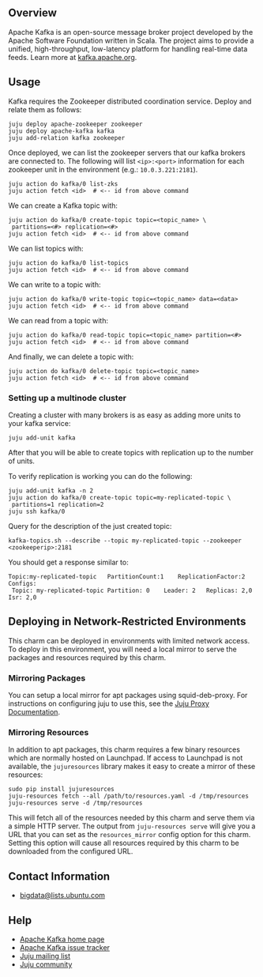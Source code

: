 ## Overview
Apache Kafka is an open-source message broker project developed by the Apache
Software Foundation written in Scala. The project aims to provide a unified,
high-throughput, low-latency platform for handling real-time data feeds. Learn
more at [kafka.apache.org](http://kafka.apache.org/).


## Usage
Kafka requires the Zookeeper distributed coordination service. Deploy and
relate them as follows:

    juju deploy apache-zookeeper zookeeper
    juju deploy apache-kafka kafka
    juju add-relation kafka zookeeper

Once deployed, we can list the zookeeper servers that our kafka brokers
are connected to. The following will list `<ip>:<port>` information for each
zookeeper unit in the environment (e.g.: `10.0.3.221:2181`).

    juju action do kafka/0 list-zks
    juju action fetch <id>  # <-- id from above command

We can create a Kafka topic with:

    juju action do kafka/0 create-topic topic=<topic_name> \
     partitions=<#> replication=<#>
    juju action fetch <id>  # <-- id from above command

We can list topics with:

    juju action do kafka/0 list-topics
    juju action fetch <id>  # <-- id from above command

We can write to a topic with:

    juju action do kafka/0 write-topic topic=<topic_name> data=<data>
    juju action fetch <id>  # <-- id from above command

We can read from a topic with:

    juju action do kafka/0 read-topic topic=<topic_name> partition=<#>
    juju action fetch <id>  # <-- id from above command

And finally, we can delete a topic with:

    juju action do kafka/0 delete-topic topic=<topic_name>
    juju action fetch <id>  # <-- id from above command


### Setting up a multinode cluster

Creating a cluster with many brokers is as easy as adding more units to your kafka service:

    juju add-unit kafka

After that you will be able to create topics with replication up to the number of units.

To verify replication is working you can do the following:

    juju add-unit kafka -n 2
    juju action do kafka/0 create-topic topic=my-replicated-topic \
     partitions=1 replication=2
    juju ssh kafka/0

Query for the description of the just created topic:

    kafka-topics.sh --describe --topic my-replicated-topic --zookeeper <zookeeperip>:2181

You should get a response similar to:

    Topic:my-replicated-topic	PartitionCount:1	ReplicationFactor:2	Configs:
	 Topic: my-replicated-topic	Partition: 0	Leader: 2	Replicas: 2,0	Isr: 2,0


## Deploying in Network-Restricted Environments
This charm can be deployed in environments with limited network access. To
deploy in this environment, you will need a local mirror to serve the packages
and resources required by this charm.

### Mirroring Packages
You can setup a local mirror for apt packages using squid-deb-proxy.
For instructions on configuring juju to use this, see the
[Juju Proxy Documentation](https://juju.ubuntu.com/docs/howto-proxies.html).

### Mirroring Resources
In addition to apt packages, this charm requires a few binary resources
which are normally hosted on Launchpad. If access to Launchpad is not
available, the `jujuresources` library makes it easy to create a mirror
of these resources:

    sudo pip install jujuresources
    juju-resources fetch --all /path/to/resources.yaml -d /tmp/resources
    juju-resources serve -d /tmp/resources

This will fetch all of the resources needed by this charm and serve them via a
simple HTTP server. The output from `juju-resources serve` will give you a
URL that you can set as the `resources_mirror` config option for this charm.
Setting this option will cause all resources required by this charm to be
downloaded from the configured URL.


## Contact Information
- <bigdata@lists.ubuntu.com>


## Help
- [Apache Kafka home page](http://kafka.apache.org/)
- [Apache Kafka issue tracker](https://issues.apache.org/jira/browse/KAFKA)
- [Juju mailing list](https://lists.ubuntu.com/mailman/listinfo/juju)
- [Juju community](https://jujucharms.com/community)
